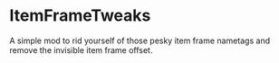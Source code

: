# ItemFrameTweaks
A simple mod to rid yourself of those pesky item frame nametags and remove the invisible item frame offset.
